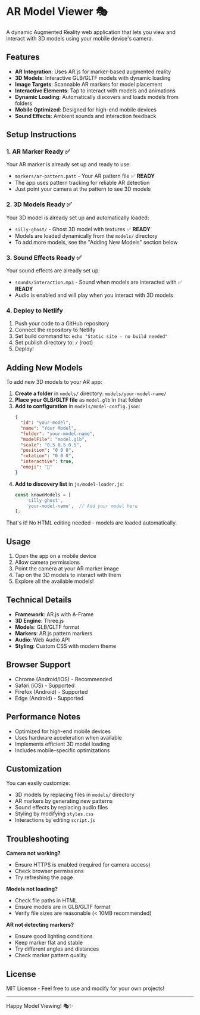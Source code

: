 # AR Model Viewer 🎭

A dynamic Augmented Reality web application that lets you view and interact with 3D models using your mobile device's camera.

## Features

- **AR Integration**: Uses AR.js for marker-based augmented reality
- **3D Models**: Interactive GLB/GLTF models with dynamic loading
- **Image Targets**: Scannable AR markers for model placement
- **Interactive Elements**: Tap to interact with models and animations
- **Dynamic Loading**: Automatically discovers and loads models from folders
- **Mobile Optimized**: Designed for high-end mobile devices
- **Sound Effects**: Ambient sounds and interaction feedback

## Setup Instructions

### 1. AR Marker Ready ✅

Your AR marker is already set up and ready to use:
- `markers/ar-pattern.patt` - Your AR pattern file ✅ **READY**
- The app uses pattern tracking for reliable AR detection
- Just point your camera at the pattern to see 3D models

### 2. 3D Models Ready ✅

Your 3D model is already set up and automatically loaded:
- `silly-ghost/` - Ghost 3D model with textures ✅ **READY**
- Models are loaded dynamically from the `models/` directory
- To add more models, see the "Adding New Models" section below

### 3. Sound Effects Ready ✅

Your sound effects are already set up:
- `sounds/interaction.mp3` - Sound when models are interacted with ✅ **READY**
- Audio is enabled and will play when you interact with 3D models

### 4. Deploy to Netlify

1. Push your code to a GitHub repository
2. Connect the repository to Netlify
3. Set build command to: `echo "Static site - no build needed"`
4. Set publish directory to: `/` (root)
5. Deploy!

## Adding New Models

To add new 3D models to your AR app:

1. **Create a folder** in `models/` directory: `models/your-model-name/`
2. **Place your GLB/GLTF file** as `model.glb` in that folder
3. **Add to configuration** in `models/model-config.json`:
   ```json
   {
     "id": "your-model",
     "name": "Your Model",
     "folder": "your-model-name",
     "modelFile": "model.glb",
     "scale": "0.5 0.5 0.5",
     "position": "0 0 0",
     "rotation": "0 0 0",
     "interactive": true,
     "emoji": "🦄"
   }
   ```
4. **Add to discovery list** in `js/model-loader.js`:
   ```javascript
   const knownModels = [
       'silly-ghost',
       'your-model-name',  // Add your model here
   ];
   ```

That's it! No HTML editing needed - models are loaded automatically.

## Usage

1. Open the app on a mobile device
2. Allow camera permissions
3. Point the camera at your AR marker image
4. Tap on the 3D models to interact with them
5. Explore all the available models!

## Technical Details

- **Framework**: AR.js with A-Frame
- **3D Engine**: Three.js
- **Models**: GLB/GLTF format
- **Markers**: AR.js pattern markers
- **Audio**: Web Audio API
- **Styling**: Custom CSS with modern theme

## Browser Support

- Chrome (Android/iOS) - Recommended
- Safari (iOS) - Supported
- Firefox (Android) - Supported
- Edge (Android) - Supported

## Performance Notes

- Optimized for high-end mobile devices
- Uses hardware acceleration when available
- Implements efficient 3D model loading
- Includes mobile-specific optimizations

## Customization

You can easily customize:
- 3D models by replacing files in `models/` directory
- AR markers by generating new patterns
- Sound effects by replacing audio files
- Styling by modifying `styles.css`
- Interactions by editing `script.js`

## Troubleshooting

**Camera not working?**
- Ensure HTTPS is enabled (required for camera access)
- Check browser permissions
- Try refreshing the page

**Models not loading?**
- Check file paths in HTML
- Ensure models are in GLB/GLTF format
- Verify file sizes are reasonable (< 10MB recommended)

**AR not detecting markers?**
- Ensure good lighting conditions
- Keep marker flat and stable
- Try different angles and distances
- Check marker pattern quality

## License

MIT License - Feel free to use and modify for your own projects!

---

Happy Model Viewing! 🎭✨
